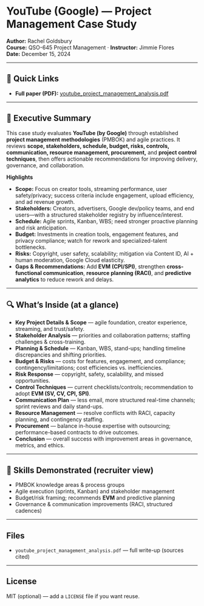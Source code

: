 # YouTube (Google) — Project Management Case Study

**Author:** Rachel Goldsbury  
**Course:** QSO-645 Project Management · **Instructor:** Jimmie Flores  
**Date:** December 15, 2024

---

## 📄 Quick Links
- **Full paper (PDF):** [youtube_project_management_analysis.pdf](./youtube_project_management_analysis.pdf)

---

## 🧭 Executive Summary
This case study evaluates **YouTube (by Google)** through established **project management methodologies** (PMBOK) and agile practices. It reviews **scope, stakeholders, schedule, budget, risks, controls, communication, resource management, procurement,** and **project control techniques**, then offers actionable recommendations for improving delivery, governance, and collaboration.

**Highlights**
- **Scope:** Focus on creator tools, streaming performance, user safety/privacy; success criteria include engagement, upload efficiency, and ad revenue growth.
- **Stakeholders:** Creators, advertisers, Google dev/policy teams, and end users—with a structured stakeholder registry by influence/interest.
- **Schedule:** Agile sprints, Kanban, WBS; need stronger proactive planning and risk anticipation.
- **Budget:** Investments in creation tools, engagement features, and privacy compliance; watch for rework and specialized-talent bottlenecks.
- **Risks:** Copyright, user safety, scalability; mitigation via Content ID, AI + human moderation, Google Cloud elasticity.
- **Gaps & Recommendations:** Add **EVM (CPI/SPI)**, strengthen **cross-functional communication**, **resource planning (RACI)**, and **predictive analytics** to reduce rework and delays.

---

## 🔍 What’s Inside (at a glance)
- **Key Project Details & Scope** — agile foundation, creator experience, streaming, and trust/safety.
- **Stakeholder Analysis** — priorities and collaboration patterns; staffing challenges & cross-training.
- **Planning & Schedule** — Kanban, WBS, stand-ups; handling timeline discrepancies and shifting priorities.
- **Budget & Risks** — costs for features, engagement, and compliance; contingency/limitations; cost efficiencies vs. inefficiencies.
- **Risk Response** — copyright, safety, scalability, and missed opportunities.
- **Control Techniques** — current checklists/controls; recommendation to adopt **EVM (SV, CV, CPI, SPI)**.
- **Communication Plan** — less email, more structured real-time channels; sprint reviews and daily stand-ups.
- **Resource Management** — resolve conflicts with RACI, capacity planning, and contingency staffing.
- **Procurement** — balance in-house expertise with outsourcing; performance-based contracts to drive outcomes.
- **Conclusion** — overall success with improvement areas in governance, metrics, and ethics.

---

## 🎯 Skills Demonstrated (recruiter view)
- PMBOK knowledge areas & process groups
- Agile execution (sprints, Kanban) and stakeholder management
- Budget/risk framing; recommends **EVM** and predictive planning
- Governance & communication improvements (RACI, structured cadences)

---

## Files
- `youtube_project_management_analysis.pdf` — full write-up (sources cited)

---

## License
MIT (optional) — add a `LICENSE` file if you want reuse.
